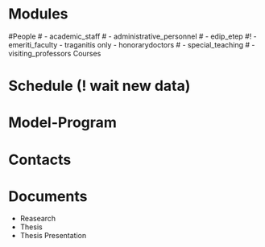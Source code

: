 # Modules

#People
	# - academic_staff
	# - administrative_personnel
	# - edip_etep
	#! - emeriti_faculty - traganitis only
	- honorarydoctors
	# - special_teaching
	# - visiting_professors
Courses
# Schedule (! wait new data)
# Model-Program
# Contacts
# Documents


- Reasearch
- Thesis
- Thesis Presentation